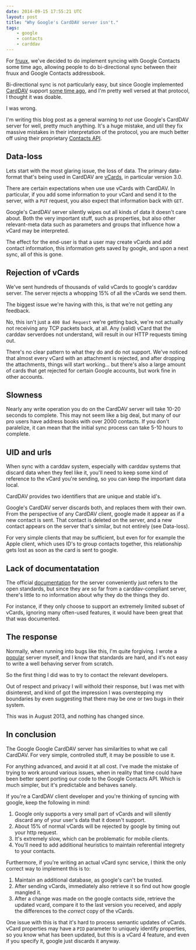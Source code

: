 ```yaml
---
date: 2014-09-15 17:55:21 UTC
layout: post
title: "Why Google's CardDAV server isn't."
tags:
    - google
    - contacts
    - carddav
---
```


For [fruux][1], we've decided to do implement syncing with Google Contacts
some time ago, allowing people to do bi-directional sync between their fruux
and Google Contacts addressbook.

Bi-directional sync is not particularly easy, but since Google implemented
[CardDAV][2] support [some time ago][3], and I'm pretty well versed at that
protocol, I thought it was doable.

I was wrong.

I'm writing this blog post as a general warning to _not_ use Google's CardDAV
server for well, pretty much anything. It's a huge mistake, and util they fix
massive mistakes in their interpretation of the protocol, you are much better
off using their proprietary [Contacts API][4].


Data-loss
---------

Lets start with the most glaring issue, the loss of data.
The primary data-format that's being used in CardDAV are [vCards][2], in
particular version 3.0.

There are certain expectations when use use vCards with CardDAV. In particular,
if you add some information to your vCard and send it to the server, with a `PUT`
request, you also expect that information back with `GET`.

Google's CardDAV server silently wipes out all kinds of data it doesn't care
about. Both the very important stuff, such as properties, but also other
relevant-meta data such as parameters and groups that influence how a vCard may
be interpreted.

The effect for the end-user is that a user may create vCards and add contact
information, this information gets saved by google, and upon a next sync, all of
this is gone.


Rejection of vCards
-------------------

We've sent hundreds of thousands of valid vCards to google's carddav server. The
server rejects a whopping 15% of all the vCards we send them.

The biggest issue we're having with this, is that we're not getting any feedback.

No, this isn't just a `400 Bad Request` we're getting back, we're not actually
not receiving any TCP packets back, at all. Any (valid) vCard that the carddav
serverdoes not understand, will result in our HTTP requests timing out.

There's no clear pattern to what they do and do not support. We've noticed that
almost every vCard with an attachment is rejected, and after dropping the
attachments, things will start working... but there's also a large amount
of cards that get rejected for certain Google accounts, but work fine in other
accounts.


Slowness
--------

Nearly any write operation you do on the CardDAV server will take 10-20 seconds
to complete. This may not seem like a big deal, but many of our pro users have
address books with over 2000 contacts. If you don't paralelize, it can mean
that the initial sync process can take 5-10 hours to complete.


UID and urls
------------

When sync with a carddav system, especially with carddav systems that discard
data when they feel like it, you'll need to keep some kind of reference to
the vCard you're sending, so you can keep the important data local.

CardDAV provides two identifiers that are unique and stable id's.

Google's CardDAV server discards both, and replaces them with their own. From
the perspective of any CardDAV client, google made it appear as if a new
contact is sent. That contact is deleted on the server, and a new contact
appears on the server that's similar, but not entirely (see Data-loss).

For very simple clients that may be sufficient, but even for for example the
Apple client, which uses ID's to group contacts together, this relationship
gets lost as soon as the card is sent to google.


Lack of documentatation
-----------------------

The official [documentation][5] for the server conveniently just refers to the
open standards, but since they are so far from a carddav-compliant server,
there's little to no information about why they do the things they do.

For instance, if they only choose to support an extremely limited subset of
vCards, ignoring many often-used features, it would have been great that that
was documented.


The response
------------

Normally, when running into bugs like this, I'm quite forgiving. I wrote a
[popular][6] server myself, and I know that standards are hard, and it's not
easy to write a well behaving server from scratch.

So the first thing I did was to try to contact the relevant developers.

Out of respect and privacy I will withold their response, but I was met with
disinterest, and kind of got the impression I was overstepping my boundaries
by even suggesting that there may be one or two bugs in their system.

This was in August 2013, and nothing has changed since.


In conclusion
-------------

The Google Google CardDAV server has similarities to what we call CardDAV.
For very simple, controlled stuff, it may be possible to use it.

For anything advanced, and avoid it at all cost. I've made the mistake of
trying to work around various issues, when in reality that time could have
been better spent porting our code to the Google Contacts API. Which is much
simpler, but it's predictable and behaves sanely.

If you're a CardDAV client developer and you're thinking of syncing with
google, keep the following in mind:

1. Google only supports a very small part of vCards and will silently discard
   any of your user's data that it doesn't support.
2. About 15% of normal vCards will be rejected by google by timing out your
   http request.
3. It's extremely slow, which can be problematic for mobile clients.
4. You'll need to add additional heuristics to maintain referential integrety
   to your contacts.

Furthermore, if you're writing an actual vCard sync service, I think the only
correct way to implement this is to:

1. Maintain an additional database, as google's can't be trusted.
2. After sending vCards, immediately also retrieve it so find out how google
   mangled it.
3. After a change was made on the google contacts side, retrieve the updated
   vcard, compare it to the last version you received, and apply the
   differences to the *correct* copy of the vCards.

One issue with this is that it's hard to process semantic updates of vCards.
vCard properties may have a `PID` parameter to uniquely identify properties,
so you know what has been updated, but this is a vCard 4 feature, and even
if you specify it, google just discards it anyway.


[1]: https://fruux.com/
[2]: http://tools.ietf.org/html/rfc2426 
[3]: http://gmailblog.blogspot.ca/2012/09/a-new-way-to-sync-google-contacts.html
[4]: https://developers.google.com/google-apps/contacts/v3/
[5]: https://developers.google.com/google-apps/carddav/
[6]: http://sabre.io/dav/
